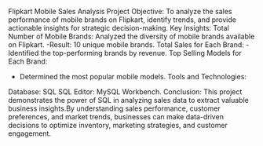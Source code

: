 Flipkart Mobile Sales Analysis Project
Objective: To analyze the sales performance of mobile brands on Flipkart, identify trends, and provide actionable insights for strategic decision-making.
Key Insights:
Total Number of Mobile Brands:
Analyzed the diversity of mobile brands available on Flipkart.
 -Result: 10 unique mobile brands.
Total Sales for Each Brand:
 -Identified the top-performing brands by revenue.
Top Selling Models for Each Brand:
 - Determined the most popular mobile models.
Tools and Technologies:

Database: SQL 
SQL Editor: MySQL Workbench.
Conclusion:
This project demonstrates the power of SQL in analyzing sales data to extract valuable business insights.By understanding sales performance, customer preferences, and market trends, businesses 
can make data-driven decisions to optimize inventory, marketing strategies, and customer engagement.
